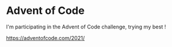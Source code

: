 # Advent of Code

I'm participating in the Advent of Code challenge, trying my best !

https://adventofcode.com/2021/
